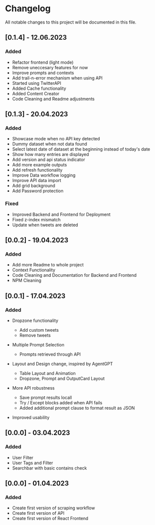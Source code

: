 # Changelog

All notable changes to this project will be documented in this file.

## [0.1.4] - 12.06.2023

### Added 

- Refactor frontend (light mode)
- Remove uneccesary features for now
- Improve prompts and contexts
- Add trail-n-error mechanism when using API
- Started using TwitterAPI
- Added Cache functionality
- Added Content Creator
- Code Cleaning and Readme adjustments

## [0.1.3] - 20.04.2023

### Added 

- Showcase mode when no API key detected
- Dummy dataset when not data found
- Select latest date of dataset at the beginning instead of today's date
- Show how many entries are displayed
- Add version and api status indicator
- Add more example outputs
- Add refresh functionality
- Improve Data workflow logging
- Improve API data import
- Add grid background
- Add Password protection

### Fixed

- Improved Backend and Frontend for Deployment
- Fixed z-index mismatch
- Update when tweets are deleted 

## [0.0.2] - 19.04.2023

### Added
- Add more Readme to whole project
- Context Functionality
- Code Cleaning and Documentation for Backend and Frontend
- NPM Cleaning

## [0.0.1] - 17.04.2023

### Added
- Dropzone functionality
    - Add custom tweets
    - Remove tweets

- Multiple Prompt Selection
    - Prompts retrieved through API

- Layout and Design change, inspired by AgentGPT
    - Table Layout and Animation
    - Dropzone, Prompt and OutputCard Layout

- More API robustness
    - Save prompt results locall
    - Try / Except blocks added when API fails
    - Added additional prompt clause to format result as JSON

- Improved usability

## [0.0.0] - 03.04.2023

### Added

- User Filter
- User Tags and Filter
- Searchbar with basic contains check

## [0.0.0] - 01.04.2023

### Added

- Create first version of scraping workflow
- Create first version of API
- Create first version of React Frontend
